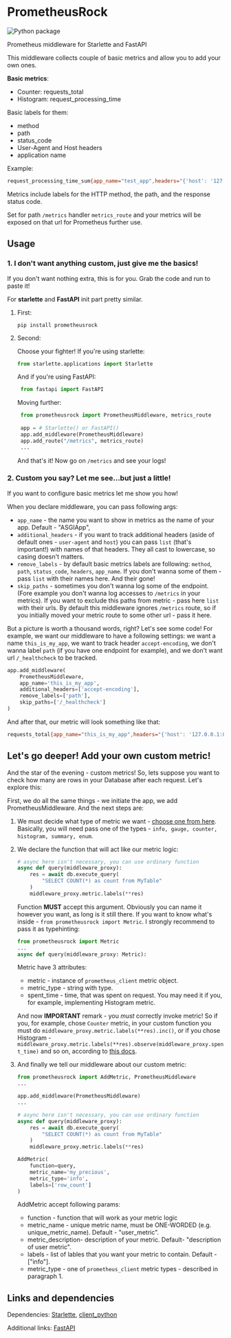 # PrometheusRock
![Python package](https://github.com/kozhushman/prometheusrock/workflows/Python%20package/badge.svg?branch=main)

Prometheus middleware for Starlette and FastAPI

This middleware collects couple of basic metrics and allow you to add your own ones.

**Basic metrics**:
* Counter: requests_total
* Histogram: request_processing_time


Basic labels for them:
* method
* path
* status_code
* User-Agent and Host headers 
* application name

Example:  
```sh
request_processing_time_sum{app_name="test_app",headers="{'host': '127.0.0.1:8020', 'user-agent': 'Mozilla/5.0 (X11; Ubuntu; Linux x86_64; rv:81.0) Gecko/20100101 Firefox/81.0'}",path="/test",status_code="200"} 0.00036406517028808594
```

Metrics include labels for the HTTP method, the path, and the response status code.

Set for path `/metrics` handler `metrics_route` and your metrics will be exposed on that url for Prometheus further use.

## Usage

### 1. I don't want anything custom, just give me the basics!
If you don't want nothing extra, this is for you. Grab the code and run to paste it!

For **starlette** and **FastAPI** init part pretty similar.

1. First:
    ```
    pip install prometheusrock
    ```
2. Second:

    Choose your fighter!
    If you're using starlette:
    ```python
    from starlette.applications import Starlette
   ```
   And if you're using FastAPI:
   ```python
    from fastapi import FastAPI
   ```
   Moving further:
   ```python
    from prometheusrock import PrometheusMiddleware, metrics_route
    
    app = # Starlette() or FastAPI()
    app.add_middleware(PrometheusMiddleware)
    app.add_route("/metrics", metrics_route)
    ...
    ```
    
    And that's it! Now go on `/metrics` and see your logs!
    
### 2. Custom you say? Let me see...but just a little!
If you want to configure basic metrics let me show you how!

When you declare middleware, you can pass following args:
* `app_name` - the name you want to show in metrics as the name of your app. Default - "ASGIApp",
* `additional_headers` - if you want to track additional headers (aside of default ones - `user-agent` and `host`)
you can pass `list` (that's important!) with names of that headers. They all cast to lowercase, so casing doesn't matters.
* `remove_labels` - by default basic metrics labels are following: `method`, `path`, `status_code`, `headers`, `app_name`.
If you don't wanna some of them - pass `list` with their names here. And their gone!
* `skip_paths` - sometimes you don't wanna log some of the endpoint. (Fore example you don't wanna log accesses to `/metrics` in your metrics).
If you want to exclude this paths from metric - pass here `list` with their urls.
By default this middleware ignores `/metrics` route, so if you initially moved your metric route to some other url - pass it here.


But a picture is worth a thousand words, right? Let's see some code!
For example, we want our middleware to have a following settings:
we want a name `this_is_my_app`, we want to track header `accept-encoding`, we don't wanna label `path` (if you have one endpoint for example),
and we don't want url `/_healthcheck` to be tracked.
```python
app.add_middleware(
    PrometheusMiddleware,
    app_name='this_is_my_app',
    additional_headers=['accept-encoding'],
    remove_labels=['path'],
    skip_paths=['/_healthcheck']
)
```

And after that, our metric will look something like that:
```sh
requests_total{app_name="this_is_my_app",headers="{'host': '127.0.0.1:8000', 'user-agent': 'Mozilla/5.0 (X11; Ubuntu; Linux x86_64; rv:81.0) Gecko/20100101 Firefox/81.0', 'accept-encoding': 'gzip, deflate'}",method="GET",status_code="200"} 1.0
```

## Let's go deeper! Add your own custom metric!

And the star of the evening - custom metrics!
So, lets suppose you want to check how many are rows in your Database after each request. Let's explore this:

First, we do all the same things - we initiate the app, we add PrometheusMiddleware.
And the next steps are:
1. We must decide what type of metric we want - [choose one from here](https://github.com/prometheus/client_python). Basically, you will need pass one of the types - `info, gauge, counter, histogram, summary, enum`.
2. We declare the function that will act like our metric logic:
    ```python
   # async here isn't necessary, you can use ordinary function
    async def query(middleware_proxy):
        res = await db.execute_query(
            "SELECT COUNT(*) as count from MyTable"
        )
        middleware_proxy.metric.labels(**res)
    ```
   Function **MUST** accept this argument. Obviously you can name it however you want,
   as long is it still there. If you want to know what's inside - 
   `from prometheusrock import Metric`. I strongly recommend to pass it as typehinting:
   ```python
   from prometheusrock import Metric
   ...
   async def query(middleware_proxy: Metric):
    ```
   Metric have 3 attributes:
   * metric - instance of `prometheus_client` metric object.
   * metric_type - string with type.
   * spent_time - time, that was spent on request. You may need it if you, for example, implementing Histogram metric.
   
   And now **IMPORTANT** remark - you *must* correctly invoke metric! 
   So if you, for example, chose `Counter` metric, in your custom function you must do `middleware_proxy.metric.labels(**res).inc()`,
   or if you chose Histogram - `middleware_proxy.metric.labels(**res).observe(middleware_proxy.spent_time)` and so on,
   according to [this docs](https://github.com/prometheus/client_python).
3. And finally we tell our middleware about our custom metric:
    ```python
    from prometheusrock import AddMetric, PrometheusMiddleware
    ...
    
    app.add_middleware(PrometheusMiddleware)
    ...
    
   # async here isn't necessary, you can use ordinary function
    async def query(middleware_proxy):
        res = await db.execute_query(
            "SELECT COUNT(*) as count from MyTable"
        )
        middleware_proxy.metric.labels(**res)
   
    AddMetric(
        function=query,  
        metric_name='my_precious', 
        metric_type='info',  
        labels=['row_count']
    )
    ```
    AddMetric accept following params:
    * function - function that will work as your metric logic
    * metric_name - unique metric name, must be ONE-WORDED (e.g. unique_metric_name). Default - "user_metric".
    * metric_description- description of your metric. Default- "description of user metric".
    * labels - list of lables that you want your metric to contain. Default - ["info"].
    * metric_type - one of `prometheus_client` metric types - described in paragraph 1.
    
## Links and dependencies

Dependencies:
[Starlette](https://github.com/encode/starlette), 
[client_python](https://github.com/prometheus/client_python)

Additional links:
[FastAPI](https://github.com/tiangolo/fastapi)

